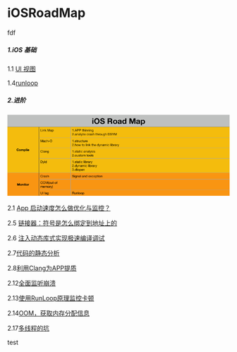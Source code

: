 # iOSRoadMap
fdf
##### 1.iOS 基础

1.1 [UI 视图](./articles/UI视图/UI.md)

1.4[runloop](./articles/runloop/runloop.md)

##### 2.进阶

![roadMap](./roadMap.png)

2.1 [ App 启动速度怎么做优化与监控？](./articles/iOSFurtherDeve/02app启动速度怎么做优化与监控/App启动速度怎么做优化与监控.md)

2.5 [链接器：符号是怎么绑定到地址上的](./articles/iOSFurtherDeve/05链接器符号是怎么绑定到地址上的/符号是怎么绑定到地址上的.md)

2.6 [注入动态库式实现极速编译调试](./articles/iOSFurtherDeve/06注入动态库式实现极速编译调试/注入动态库式实现极速编译调试.md )

2.7[代码的静态分析](./articles/iOSFurtherDeve/07代码的静态分析/07代码的静态分析.md )

2.8[利用Clang为APP提质](./articles/iOSFurtherDeve/08利用Clang为APP提质/利用Clang为APP提质.md)

2.12[全面监听崩溃](./articles/iOSFurtherDeve/12全面监听崩溃/全面监听崩溃.md )

2.13[使用RunLoop原理监控卡顿](./articles/iOSFurtherDeve/13使用RunLoop原理监控卡顿/使用RunLoop原理监控卡顿.md )

2.14[OOM，获取内存分配信息](./articles/iOSFurtherDeve/14OOM获取内存分配信息/OOM获取内存分配信息.md )

2.17[多线程的坑](./articles/iOSFurtherDeve/17多线程的坑/17多线程的坑.md )


test

